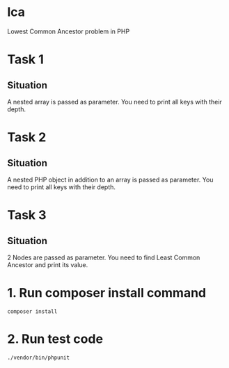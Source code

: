 # lca
Lowest Common Ancestor problem in PHP


# Task 1
## Situation
A nested array is passed as parameter. You need to print all keys with their depth.


# Task 2
## Situation
A nested  PHP object in addition to an array is passed as parameter. You need to print all keys with their depth.


# Task 3
## Situation

2 Nodes are passed as parameter. You need to find Least
Common Ancestor and print its value.

# 1. Run composer install command
``
composer install
``

# 2. Run test code

``
 ./vendor/bin/phpunit
``

